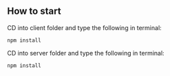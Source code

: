 ## How to start

CD into client folder and type the following in terminal:

```
npm install
```

CD into server folder and type the following in terminal:

```
npm install
```
